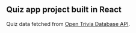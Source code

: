 ## Quiz app project built in React

Quiz data fetched from [Open Trivia Database API](https://opentdb.com/ 'Trivia  Database homepage').

